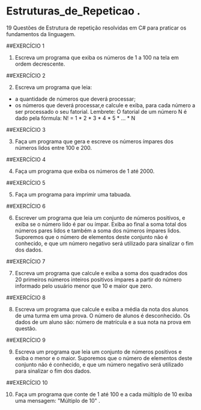 # Estruturas_de_Repeticao .

19 Questões de Estrutura de repetição resolvidas em C# para praticar os fundamentos da linguagem.

##EXERCÍCIO 1

1. Escreva um programa que exiba os números de 1 a 100 na tela em ordem decrescente. 

##EXERCÍCIO 2

2. Escreva um programa que leia: 
- a quantidade de números que deverá processar; 
- os números que deverá processar,e calcule e exiba, para cada número a ser processado o seu fatorial. 
Lembrete: O fatorial de um número N é dado pela fórmula: N! = 1 * 2 * 3 * 4 * 5 * ... * N

##EXERCÍCIO 3

3. Faça um programa que gera e escreve os números ímpares dos números lidos entre 100 e 200. 

##EXERCÍCIO 4

4. Faça um programa que exiba os números de 1 até 2000.  

##EXERCÍCIO 5

5. Faça um programa para imprimir uma tabuada.

##EXERCÍCIO 6

6. Escrever um programa que leia um conjunto de números positivos, e exiba se o número lido é par ou ímpar. Exiba 
ao final a soma total dos números pares lidos e também a soma dos números ímpares lidos. Suporemos que o 
número de elementos deste conjunto não é conhecido, e que um número negativo será utilizado para sinalizar o 
fim dos dados.

##EXERCÍCIO 7

7. Escreva um programa que calcule e exiba a soma dos quadrados dos 20 primeiros números inteiros positivos 
ímpares a partir do número informado pelo usuário menor que 10 e maior que zero. 

##EXERCÍCIO 8

8. Escreva um programa que calcule e exiba a média da nota dos alunos de uma turma em uma prova. O número de 
alunos é desconhecido. Os dados de um aluno são: número de matrícula e a sua nota na prova em questão.

##EXERCÍCIO 9

9.  Escreva um programa que leia um conjunto de números positivos e exiba o menor e o maior. Suporemos que o 
número de elementos deste conjunto não é conhecido, e que um número negativo será utilizado para sinalizar o 
fim dos dados. 

##EXERCÍCIO 10

10. Faça um programa que conte de 1 até 100 e a cada múltiplo de 10 exiba uma mensagem: "Múltiplo de 10" . 

